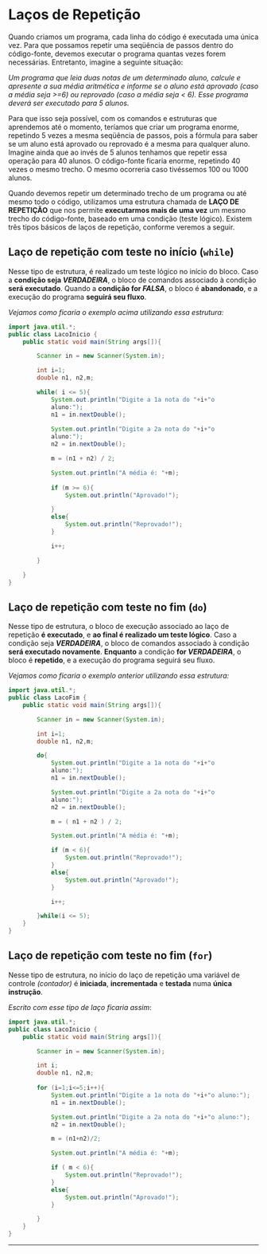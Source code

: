 # Laços de Repetição  

Quando criamos um programa, cada linha do código é executada uma única vez. Para que
possamos repetir uma seqüência de passos dentro do código-fonte, devemos executar o
programa quantas vezes forem necessárias. Entretanto, imagine a seguinte situação:   

_Um programa que leia duas notas de um determinado aluno, calcule e apresente a sua média aritmética e informe se o aluno está aprovado (caso a média seja >=6) ou reprovado (caso a média seja < 6). Esse programa deverá ser executado para 5 alunos._

Para que isso seja possível, com os comandos e estruturas que aprendemos até o momento, teríamos que criar um programa enorme, repetindo 5 vezes a mesma seqüência de passos, pois
a fórmula para saber se um aluno está aprovado ou reprovado é a mesma para qualquer aluno.  
Imagine ainda que ao invés de 5 alunos tenhamos que repetir essa operação para 40 alunos. O
código-fonte ficaria enorme, repetindo 40 vezes o mesmo trecho. O mesmo ocorreria caso
tivéssemos 100 ou 1000 alunos.


Quando devemos repetir um determinado trecho de um programa ou até mesmo todo o
código, utilizamos uma estrutura chamada de __LAÇO DE REPETIÇÃO__ que nos permite
__executarmos mais de uma vez__ um mesmo trecho do código-fonte, baseado em uma condição (teste lógico).
Existem três tipos básicos de laços de repetição, conforme veremos a seguir.

## Laço de repetição com teste no início (`while`)

Nesse tipo de estrutura, é realizado um teste lógico no início do bloco. Caso a __condição seja *VERDADEIRA*__, o bloco de comandos associado à condição __será executado__. Quando a __condição for *FALSA*__, o bloco é __abandonado__, e a execução do programa __seguirá seu fluxo__.

_Vejamos como ficaria o exemplo acima utilizando essa estrutura:_

```java
import java.util.*;
public class LacoInicio {
    public static void main(String args[]){

        Scanner in = new Scanner(System.in);

        int i=1;
        double n1, n2,m;

        while( i <= 5){
            System.out.println("Digite a 1a nota do "+i+"o
            aluno:");
            n1 = in.nextDouble();
            
            System.out.println("Digite a 2a nota do "+i+"o
            aluno:");
            n2 = in.nextDouble();

            m = (n1 + n2) / 2;

            System.out.println("A média é: "+m);
            
            if (m >= 6){
                System.out.println("Aprovado!");

            }
            else{
                System.out.println("Reprovado!");
            }

            i++;

        }

    }
}
```


## Laço de repetição com teste no fim (`do`)

Nesse tipo de estrutura, o bloco de execução associado ao laço de repetição __é executado__, e __ao final é realizado um teste lógico__. Caso a condição seja __*VERDADEIRA*__, o bloco de comandos
associado à condição __será executado novamente__. __Enquanto__ a condição __for *VERDADEIRA*__, o
bloco é __repetido__, e a execução do programa seguirá seu fluxo.

_Vejamos como ficaria o exemplo anterior utilizando essa estrutura:_

```java
import java.util.*;
public class LacoFim {
    public static void main(String args[]){

        Scanner in = new Scanner(System.in);

        int i=1;
        double n1, n2,m;

        do{
            System.out.println("Digite a 1a nota do "+i+"o
            aluno:");
            n1 = in.nextDouble();

            System.out.println("Digite a 2a nota do "+i+"o
            aluno:");
            n2 = in.nextDouble();

            m = ( n1 + n2 ) / 2;

            System.out.println("A média é: "+m);

            if (m < 6){
                System.out.println("Reprovado!");
            }
            else{
                System.out.println("Aprovado!");
            }

            i++;

        }while(i <= 5);
    }
}
```

## Laço de repetição com teste no fim (`for`)

Nesse tipo de estrutura, no início do laço de repetição uma variável de controle _(contador)_ é
__iniciada__, __incrementada__ e __testada__ numa __única instrução__. 

_Escrito com esse tipo de laço ficaria assim_:


```java
import java.util.*;
public class LacoInicio {
    public static void main(String args[]){

        Scanner in = new Scanner(System.in);

        int i;
        double n1, n2,m;
        
        for (i=1;i<=5;i++){
            System.out.println("Digite a 1a nota do "+i+"o aluno:");
            n1 = in.nextDouble();

            System.out.println("Digite a 2a nota do "+i+"o aluno:");
            n2 = in.nextDouble();

            m = (n1+n2)/2;

            System.out.println("A média é: "+m);

            if ( m < 6){
                System.out.println("Reprovado!");
            }
            else{
                System.out.println("Aprovado!");
            }

        }
    }
}
```

___
<br><br>